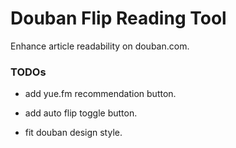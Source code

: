 # Douban Flip Reading Tool #

Enhance article readability on douban.com.


### TODOs ###

- add yue.fm recommendation button.

- add auto flip toggle button.

- fit douban design style.